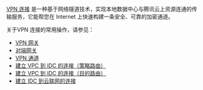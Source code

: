 [VPN 连接](https://cloud.tencent.com/document/product/554/18980) 是一种基于网络隧道技术，实现本地数据中心与腾讯云上资源连通的传输服务，它能帮您在 Internet 上快速构建一条安全、可靠的加密通道。

关于VPN 连接的常用操作，请参见：
+ [VPN 网关](https://cloud.tencent.com/document/product/554/71816)
+ [对端网关](https://cloud.tencent.com/document/product/554/71821)
+ [VPN 通道](https://cloud.tencent.com/document/product/554/71819)
+ [建立 VPC 到 IDC 的连接（策略路由）](https://cloud.tencent.com/document/product/554/52852)
+ [建立 VPC 到 IDC 的连接（目的路由）](https://cloud.tencent.com/document/product/554/52853)
+ [建立 IDC 到云联网的连接](https://cloud.tencent.com/document/product/554/44267)

